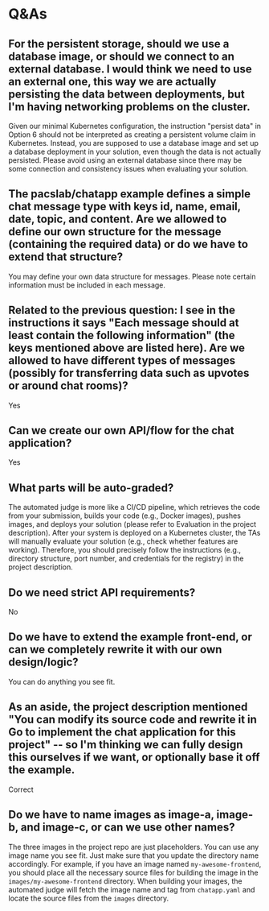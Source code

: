 # Q&As


## For the persistent storage, should we use a database image, or should we connect to an external database. I would think we need to use an external one, this way we are actually persisting the data between deployments, but I'm having networking problems on the cluster.

Given our minimal Kubernetes configuration, the instruction "persist data" in Option 6 should not be interpreted as creating a persistent volume claim in Kubernetes. Instead, you are supposed to use a database image and set up a database deployment in your solution, even though the data is not actually persisted. Please avoid using an external database since there may be some connection and consistency issues when evaluating your solution.

## The pacslab/chatapp example defines a simple chat message type with keys id, name, email, date, topic, and content. Are we allowed to define our own structure for the message (containing the required data) or do we have to extend that structure?
You may define your own data structure for messages. Please note certain information must be included in each message.

## Related to the previous question: I see in the instructions it says "Each message should at least contain the following information" (the keys mentioned above are listed here). Are we allowed to have different types of messages (possibly for transferring data such as upvotes or around chat rooms)?
Yes

## Can we create our own API/flow for the chat application?
Yes

## What parts will be auto-graded?
The automated judge is more like a CI/CD pipeline, which retrieves the code from your submission, builds your code (e.g., Docker images), pushes images, and deploys your solution (please refer to Evaluation in the project description). After your system is deployed on a Kubernetes cluster, the TAs will manually evaluate your solution (e.g., check whether features are working). Therefore, you should precisely follow the instructions (e.g., directory structure, port number, and credentials for the registry) in the project description.

## Do we need strict API requirements?
No

## Do we have to extend the example front-end, or can we completely rewrite it with our own design/logic?
You can do anything you see fit.

## As an aside, the project description mentioned "You can modify its source code and rewrite it in Go to implement the chat application for this project" -- so I'm thinking we can fully design this ourselves if we want, or optionally base it off the example.
Correct

## Do we have to name images as image-a, image-b, and image-c, or can we use other names?
The three images in the project repo are just placeholders. You can use any image name you see fit. Just make sure that you update the directory name accordingly. For example, if you have an image named `my-awesome-frontend`, you should place all the necessary source files for building the image in the `images/my-awesome-frontend` directory. When building your images, the automated judge will fetch the image name and tag from `chatapp.yaml` and locate the source files from the `images` directory.
